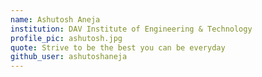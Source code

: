 ```yaml
---
name: Ashutosh Aneja
institution: DAV Institute of Engineering & Technology
profile_pic: ashutosh.jpg
quote: Strive to be the best you can be everyday
github_user: ashutoshaneja
---
```

